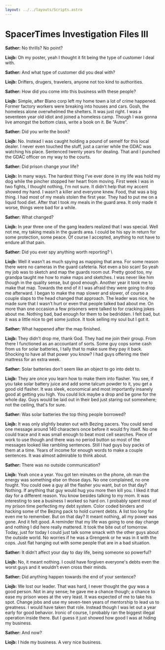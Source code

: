 ```yaml
---
layout: ../../layouts/Scripts.astro
---
```


# SpacerTimes Investigation Files III

**Sather:** No thrills? No point?

**Liojb:** Oh my poster, yeah I thought it fit being the type of customer I deal with. 

**Sather:** And what type of customer did you deal with?

**Liojb:** Drifters, drugers, travelers, anyone not too kind to authorities. 

**Sather:** How did you come into this business with these people? 

**Liojb:** Simple, after Blano corp left my home town a lot of crime happened. Former factory workers were breaking into houses and cars. Gosh, the homeless alone overwhelmed the shelters. It was just right. I was a seventeen year old idiot and joined a homeless camp. Though I was gonna live amongst the bottom class, write a book on it. Be “Autre”. 

**Sather:** Did you write the book?

**Liojb:** No. Instead I was caught holding a pound of semelf for this local dealer. I never even touched the stuff, just a carrier while the GDAC was watching his place. Sentenced twenty years for dealing. That and I punched the GDAC officer on my way to the courts. 

**Sather:** Did prison change your life?

**Liojb:** In many ways. The hardest thing I’ve ever done in my life was hold my dog while the pincher stopped her heart from moving. First week I was in two fights, I thought nothing, I'm not sure. It didn’t help that my accent showed my hand. I wasn’t a killer and everyone knew. Food, that was a big thing. I had most of my meals stolen the first year. They had to put me on a liquid food diet. After that I took my meals in the guard area. It only made it worse, things were bad for a while.  

**Sather:** What changed?

**Liojb:** In year three one of the gang leaders realized that I was special. Well not me, my taking meals in the guards area. I could be his spy in return for some protection, some peace. Of course I accepted, anything to not have to endure all that pain. 

**Sather:** Did you ever spy anything worth reporting? \

**Liojb:** Well it wasn’t as much spying as mapping that area. For some reason there were no cameras in the guard cafeteria. Not even a bio scan! So yeah my job was to sketch and map the guards room out. Pretty good too, my grandpa taught me how to make maps and sketches. I was never like him though in the quality sense, but good enough. Another year it took me to make that map. Towards the end of it I was afraid they were going to drop me afterward. I began to make the map slower and slower, of course a couple slaps to the head changed that approach. The leader was nice, he made sure that I wasn’t hurt or even that people talked bad about me. On more than one occasion a few prisoners were talked to for cracking jokes about me. Nothing bad, bad enough for them to be bedridden. I felt bad, but it was a little nice to get some justice. It took selling my soul but I got it. 

**Sather:** What happened after the map finished. 

**Liojb:** They didn’t drop me, thank God. They had me join their group. From there I functioned as an accountant of sorts. Some guy cops some cash from us for solar batteries, I tally that to make sure they pay it back. Shocking to have all that power you know? I had guys offering me their mattress for an extra week. 

**Sather:** Solar batteries don’t seem like an object to go into debt to.

**Liojb:** They are once you learn how to make them into flasher. You see, if you take solar battery juice and add some talcum powder to it, you get a good old flasher. It was sleek, economical and most importantly insanely good at getting you high. You could lick maybe a drop and be gone for the whole day. Guys would be laid out in their bed just staring out somewhere; not the ceiling, that's for sure. 

**Sather:** Was solar batteries the top thing people borrowed?

**Liojb:** It was only slightly beaten out with Bezing pacers. You could send one message around 140 characters once before it would fry itself. No one could trace and it was small enough to beat most cell searches. Piece of work to use though and there was no period button so most of the messages looked like rambling sentences. Still I had guys buy packs of them at a time. Years of income for enough words to make a couple sentences. It was almost admirable to think about. 

**Sather:** There was no outside communication? 

**Liojb:** Yeah once a year. You got ten minutes on the phone, oh man the energy was something else on those days. No one complained, no one fought. You could owe a guy all the flasher you want, but on that day? Nothing. If anything that guy would hug you more then kill you. I liked it that day for a different reason. You know besides talking to my mom. It was interesting to see a business I worked so hard on. I probably spent most of my prison time perfecting my debt system. Color coded binders and hacking some of the Bezing pack to hold current debts. A list too long for even me to remember. But on that day? It meant nothing, all my power was gone. And it felt good. A reminder that my life was going to one day change and nothing I did here really mattered. It took the bite out of tomorrow. Today, just for today I could just talk some smack with the other guys about the outside world. No worries if he was a Grengenk or he was in it with the cops. Just flat hanging out with some people that are in a bad situation. 

**Sather:** It didn’t affect your day to day life, being someone so powerful?

**Liojb:** No, it meant nothing. I could have forgiven everyone's debts even the worst guys and it wouldn’t even cross their minds. 

**Sather:** Did anything happen towards the end of your sentence?

**Liojb:** We lost our leader. That was hard, I never thought the guy was a good person. Not in any sense; he gave me a chance though; a chance to ease my prison woes at the very least. It was expected of me to take his spot. Change jobs and use my seven-teen years of mentorship to lead us to greatness. I would have taken that role. Instead though I was let out a year early for good behavior. Ironic of course, I probably ran the biggest illegal operation inside there. But I guess it just showed how good I was at hiding my business. 

**Sather:** And now?

**Liojb:** I hide my business. A very nice business.